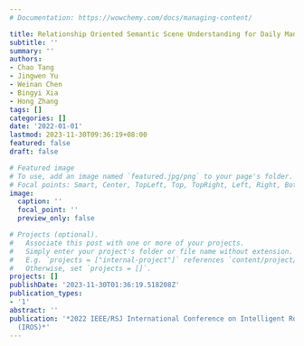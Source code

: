 ```yaml
---
# Documentation: https://wowchemy.com/docs/managing-content/

title: Relationship Oriented Semantic Scene Understanding for Daily Manipulation Tasks
subtitle: ''
summary: ''
authors:
- Chao Tang
- Jingwen Yu
- Weinan Chen
- Bingyi Xia
- Hong Zhang
tags: []
categories: []
date: '2022-01-01'
lastmod: 2023-11-30T09:36:19+08:00
featured: false
draft: false

# Featured image
# To use, add an image named `featured.jpg/png` to your page's folder.
# Focal points: Smart, Center, TopLeft, Top, TopRight, Left, Right, BottomLeft, Bottom, BottomRight.
image:
  caption: ''
  focal_point: ''
  preview_only: false

# Projects (optional).
#   Associate this post with one or more of your projects.
#   Simply enter your project's folder or file name without extension.
#   E.g. `projects = ["internal-project"]` references `content/project/deep-learning/index.md`.
#   Otherwise, set `projects = []`.
projects: []
publishDate: '2023-11-30T01:36:19.518208Z'
publication_types:
- '1'
abstract: ''
publication: '*2022 IEEE/RSJ International Conference on Intelligent Robots and Systems
  (IROS)*'
---
```

